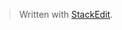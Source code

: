  


> Written with [StackEdit](https://stackedit.io/).
<!--stackedit_data:
eyJoaXN0b3J5IjpbMTgzMjc4MjMzNiw3MzA5OTgxMTZdfQ==
-->